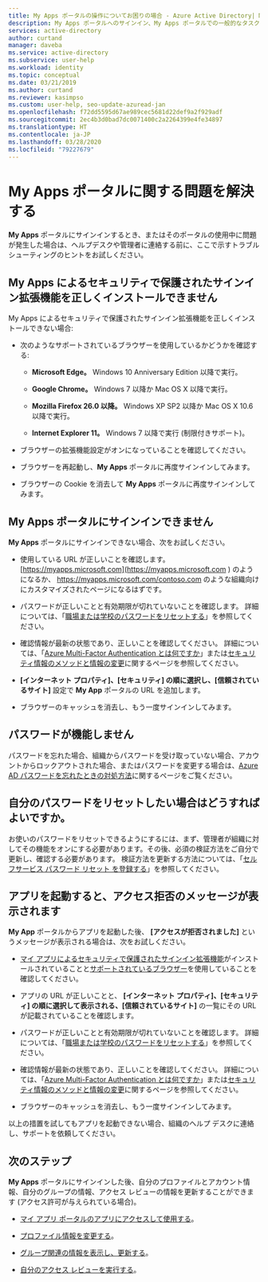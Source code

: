 ```yaml
---
title: My Apps ポータルの操作についてお困りの場合 - Azure Active Directory| Microsoft Docs
description: My Apps ポータルへのサインイン、My Apps ポータルでの一般的なタスクの実行に関するヘルプです。
services: active-directory
author: curtand
manager: daveba
ms.service: active-directory
ms.subservice: user-help
ms.workload: identity
ms.topic: conceptual
ms.date: 03/21/2019
ms.author: curtand
ms.reviewer: kasimpso
ms.custom: user-help, seo-update-azuread-jan
ms.openlocfilehash: f72dd5595d67ae989cec5681d22def9a2f929adf
ms.sourcegitcommit: 2ec4b3d0bad7dc0071400c2a2264399e4fe34897
ms.translationtype: HT
ms.contentlocale: ja-JP
ms.lasthandoff: 03/28/2020
ms.locfileid: "79227679"
---
```

# <a name="troubleshoot-problems-with-the-my-apps-portal"></a>My Apps ポータルに関する問題を解決する

**My Apps** ポータルにサインインするとき、またはそのポータルの使用中に問題が発生した場合は、ヘルプデスクや管理者に連絡する前に、ここで示すトラブルシューティングのヒントをお試しください。

## <a name="im-having-trouble-installing-the-my-apps-secure-sign-in-extension"></a>My Apps によるセキュリティで保護されたサインイン拡張機能を正しくインストールできません

My Apps によるセキュリティで保護されたサインイン拡張機能を正しくインストールできない場合:

- 次のようなサポートされているブラウザーを使用しているかどうかを確認する:

    - **Microsoft Edge。** Windows 10 Anniversary Edition 以降で実行。

    - **Google Chrome。** Windows 7 以降か Mac OS X 以降で実行。

    - **Mozilla Firefox 26.0 以降。** Windows XP SP2 以降か Mac OS X 10.6 以降で実行。

    - **Internet Explorer 11。** Windows 7 以降で実行 (制限付きサポート)。

- ブラウザーの拡張機能設定がオンになっていることを確認してください。

- ブラウザーを再起動し、**My Apps** ポータルに再度サインインしてみます。

- ブラウザーの Cookie を消去して **My Apps** ポータルに再度サインインしてみます。

## <a name="i-cant-sign-in-to-the-my-apps-portal"></a>**My Apps** ポータルにサインインできません

**My Apps** ポータルにサインインできない場合、次をお試しください。

- 使用している URL が正しいことを確認します。 [https://myapps.microsoft.com](https://myapps.microsoft.com ) のようになるか、 https://myapps.microsoft.com/contoso.com のような組織向けにカスタマイズされたページになるはずです。

- パスワードが正しいことと有効期限が切れていないことを確認します。 詳細については、「[職場または学校のパスワードをリセットする](active-directory-passwords-update-your-own-password.md)」を参照してください。

- 確認情報が最新の状態であり、正しいことを確認してください。 詳細については、「[Azure Multi-Factor Authentication とは何ですか](multi-factor-authentication-end-user.md)」または[セキュリティ情報のメソッドと情報の変更](security-info-add-update-methods-overview.md)に関するページを参照してください。

- **[インターネット プロパティ]、[セキュリティ] の順に選択し、[信頼されているサイト]** 設定で **My App** ポータルの URL を追加します。

- ブラウザーのキャッシュを消去し、もう一度サインインしてみます。

## <a name="my-password-isnt-working"></a>パスワードが機能しません

パスワードを忘れた場合、組織からパスワードを受け取っていない場合、アカウントからロックアウトされた場合、またはパスワードを変更する場合は、[Azure AD パスワードを忘れたときの対処方法](active-directory-passwords-update-your-own-password.md)に関するページをご覧ください。

## <a name="i-want-to-be-able-to-reset-my-own-password"></a>自分のパスワードをリセットしたい場合はどうすればよいですか。

お使いのパスワードをリセットできるようにするには、まず、管理者が組織に対してその機能をオンにする必要があります。その後、必須の検証方法をご自分で更新し、確認する必要があります。 検証方法を更新する方法については、「[セルフサービス パスワード リセット を登録する](active-directory-passwords-reset-register.md)」を参照してください。

## <a name="im-getting-an-access-denied-message-when-i-start-an-app"></a>アプリを起動すると、アクセス拒否のメッセージが表示されます

**My App** ポータルからアプリを起動した後、 **[アクセスが拒否されました]** というメッセージが表示される場合は、次をお試しください。

- [マイ アプリによるセキュリティで保護されたサインイン拡張機能](my-apps-portal-end-user-access.md#download-and-install-the-my-apps-secure-sign-in-extension)がインストールされていることと[サポートされているブラウザー](my-apps-portal-end-user-access.md#supported-browsers)を使用していることを確認してください。

- アプリの URL が正しいことと、 **[インターネット プロパティ]、[セキュリティ] の順に選択して表示される、[信頼されているサイト]** の一覧にその URL が記載されていることを確認します。

- パスワードが正しいことと有効期限が切れていないことを確認します。 詳細については、「[職場または学校のパスワードをリセットする](active-directory-passwords-update-your-own-password.md)」を参照してください。

- 確認情報が最新の状態であり、正しいことを確認してください。 詳細については、「[Azure Multi-Factor Authentication とは何ですか](multi-factor-authentication-end-user.md)」または[セキュリティ情報のメソッドと情報の変更](security-info-add-update-methods-overview.md)に関するページを参照してください。

- ブラウザーのキャッシュを消去し、もう一度サインインしてみます。

以上の措置を試してもアプリを起動できない場合、組織のヘルプ デスクに連絡し、サポートを依頼してください。

## <a name="next-steps"></a>次のステップ

**My Apps** ポータルにサインインした後、自分のプロファイルとアカウント情報、自分のグループの情報、アクセス レビューの情報を更新することができます (アクセス許可が与えられている場合)。

- [マイ アプリ ポータルのアプリにアクセスして使用する](my-apps-portal-end-user-access.md)。

- [プロファイル情報を変更する](my-apps-portal-end-user-update-profile.md)。

- [グループ関連の情報を表示し、更新する](my-apps-portal-end-user-groups.md)。

- [自分のアクセス レビューを実行する](my-apps-portal-end-user-access-reviews.md)。
